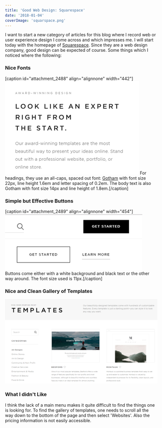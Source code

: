```yaml
---
title: 'Good Web Design: Squarespace'
date: '2018-01-04'
coverImage: 'squarspace.png'
---
```


I want to start a new category of articles for this blog where I record web or user experience design I come across and which impresses me. I will start today with the homepage of [Squarespace](https://www.squarespace.com/). Since they are a web design company, good design can be expected of course. Some things which I noticed where the following:

### Nice Fonts

\[caption id="attachment_2488" align="alignnone" width="442"\]![fonts](images/fonts.png) For headings, they use an all-caps, spaced out font: [Gotham](https://www.typography.com/fonts/gotham/overview/) with font size 22px, line height 1.6em and letter spacing of 0.2em. The body text is also Gotham with font size 14px and line height of 1.8em.\[/caption\]

### Simple but Effective Buttons

\[caption id="attachment_2489" align="alignnone" width="454"\]![buttons](images/buttons.png) Buttons come either with a white background and black text or the other way around. The font size used is 11px.\[/caption\]

### Nice and Clean Gallery of Templates

![templates](images/templates.png)

### What I didn't Like

I think the lack of a main menu makes it quite difficult to find the things one is looking for. To find the gallery of templates, one needs to scroll all the way down to the bottom of the page and then select 'Websites'. Also the pricing information is not easily accessible.
